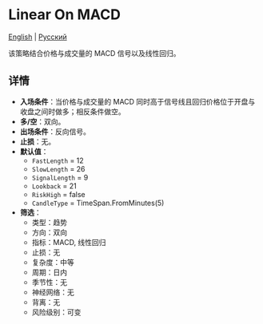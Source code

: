 # Linear On MACD
[English](README.md) | [Русский](README_ru.md)

该策略结合价格与成交量的 MACD 信号以及线性回归。

## 详情

- **入场条件**：当价格与成交量的 MACD 同时高于信号线且回归价格位于开盘与收盘之间时做多；相反条件做空。
- **多/空**：双向。
- **出场条件**：反向信号。
- **止损**：无。
- **默认值**：
  - `FastLength` = 12
  - `SlowLength` = 26
  - `SignalLength` = 9
  - `Lookback` = 21
  - `RiskHigh` = false
  - `CandleType` = TimeSpan.FromMinutes(5)
- **筛选**：
  - 类型：趋势
  - 方向：双向
  - 指标：MACD, 线性回归
  - 止损：无
  - 复杂度：中等
  - 周期：日内
  - 季节性：无
  - 神经网络：无
  - 背离：无
  - 风险级别：可变
